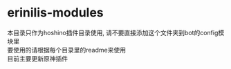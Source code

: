 # erinilis-modules
本目录只作为hoshino插件目录使用, 请不要直接添加这个文件夹到bot的config模块里<br>
要使用的请根据每个目录里的readme来使用<br>
目前主要更新原神插件

